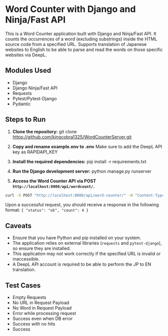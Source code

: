 # Word Counter with Django and Ninja/Fast API

This is a Word Counter application built with Django and Ninja/Fast API. It counts the occurrences of a word (excluding substrings) inside the HTML source code from a specified URL. Supports translation of Japanese websites to English to be able to parse and read the words on those specific websites via DeepL.

## Modules Used

- Django
- Django Ninja/Fast API
- Requests
- Pytest/Pytest-Django
- Pydantic

## Steps to Run

1. **Clone the repository:**
git clone https://github.com/kingcobra1325/WordCounterServer.git


2. **Copy and rename example.env to .env**
Make sure to add the DeepL API key as RAPIDAPI_KEY


3. **Install the required dependencies:**
pip install -r requirements.txt


4. **Run the Django development server:**
python manage.py runserver


5. **Access the Word Counter API via POST `http://localhost:8000/api/wordcount/`.**
```bash
curl -X POST "http://localhost:8000/api/word-counter/" -H "Content-Type: application/json" -d '{"url": "https://example.com", "word": "domain"}'
```
Upon a successful request, you should receive a response in the following format:
`{
  "status": "ok",
  "count": 4
}`

## Caveats

- Ensure that you have Python and pip installed on your system.
- The application relies on external libraries (`requests` and `pytest-django`), so ensure they are installed.
- This application may not work correctly if the specified URL is invalid or inaccessible.
- A DeepL API account is required to be able to perform the JP to EN translation.

## Test Cases

- Empty Requests
- No URL in Request Payload
- No Word in Request Payload
- Error while processing request
- Success even when DB error
- Success with no hits
- Success
